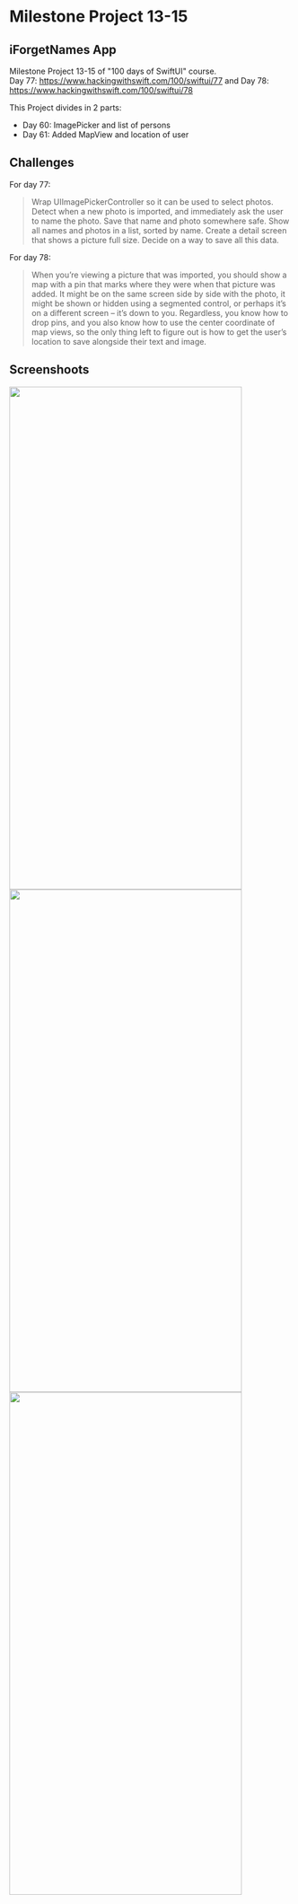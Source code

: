 # Milestone Project 13-15
## iForgetNames App

Milestone Project 13-15 of "100 days of SwiftUI" course.</br>
Day 77: https://www.hackingwithswift.com/100/swiftui/77
and Day 78: https://www.hackingwithswift.com/100/swiftui/78

This Project divides in 2 parts:

- Day 60: ImagePicker and list of persons
- Day 61: Added MapView and location of user

## Challenges

For day 77:

>Wrap UIImagePickerController so it can be used to select photos.
>Detect when a new photo is imported, and immediately ask the user to name the photo.
>Save that name and photo somewhere safe.
>Show all names and photos in a list, sorted by name.
>Create a detail screen that shows a picture full size.
>Decide on a way to save all this data.

For day 78:

> When you’re viewing a picture that was imported, you should show a map with a pin that marks where they were when that picture was added. It might be on the same screen side by side with the photo, it might be shown or hidden using a segmented control, or perhaps it’s on a different screen – it’s down to you. Regardless, you know how to drop pins, and you also know how to use the center coordinate of map views, so the only thing left to figure out is how to get the user’s location to save alongside their text and image.

## Screenshoots

<img src="screenshots/mainView.png" width="414" height="896"/><img src="screenshots/userDetail1.png" width="414" height="896"/><img src="screenshots/userDetail2.png" width="414" height="896"/>

